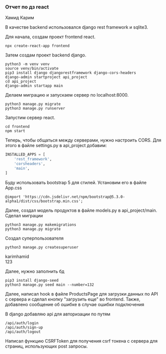 ### Отчет по дз react

Хамид Карим

В качестве backend использовался django rest framework и sqlite3.

Для начала, создам проект frontend react.

```shell
npx create-react-app frontend
```

Затем создам проект backend django.
```shell
python3 -m venv venv
source venv/bin/activate
pip3 install django djangorestframework django-cors-headers
django-admin startproject api_project
cd api_project
django-admin startapp main
```
Делаем миграцию и запускаем сервер по localhost:8000.
```shell
python3 manage.py migrate
python3 manage.py runserver
```
Запустим сервер react.
```shell
cd frontend
npm start
```
Теперь, чтобы общаться между серверами, нужно настроить CORS. Для этого в файле settings.py в api_project добавим:
```python
INSTALLED_APPS = [
    'rest_framework',
    'corsheaders',
    'main',
]
```

Буду использовать bootstrap 5 для стилей. Установим его в файле App.css
```
@import 'https://cdn.jsdelivr.net/npm/bootstrap@5.3.0-alpha1/dist/css/bootstrap.min.css';
```

Далее, создал модель продуктов в файле models.py в api_project/main.
Сделал миграции
```shell
python3 manage.py makemigrations
python3 manage.py migrate
```
Создал суперпользователя
```shell
python3 manage.py createsuperuser
```

karimhamid \
123

Далее, нужно заполнить бд
```shell
pip3 install django-seed
python3 manage.py seed main --number=132
```

Далее, написал hook в файле ProductsPage для загрузки данных по API с сервера и сделал кнопку "загрузить еще" во frontend. Также, добавлено сообщение об ошибке в случае ошибки подключения

В django добавляю api для авторизации по путям
```shell
/api/auth/login
/api/auth/sign-up
/api/auth/logout
```
Написал функцию CSRFToken для получения csrf токена с сервера для страниц, использующих post запросы.
